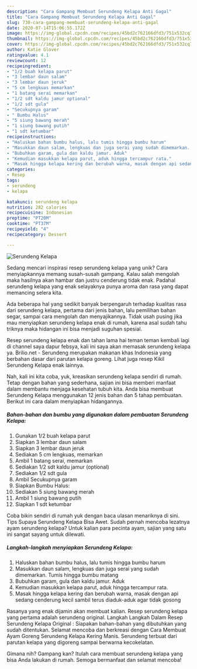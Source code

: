 ```yaml
---
description: "Cara Gampang Membuat Serundeng Kelapa Anti Gagal"
title: "Cara Gampang Membuat Serundeng Kelapa Anti Gagal"
slug: 730-cara-gampang-membuat-serundeng-kelapa-anti-gagal
date: 2020-07-14T15:06:55.172Z
image: https://img-global.cpcdn.com/recipes/45bd2c762166dfd3/751x532cq70/serundeng-kelapa-foto-resep-utama.jpg
thumbnail: https://img-global.cpcdn.com/recipes/45bd2c762166dfd3/751x532cq70/serundeng-kelapa-foto-resep-utama.jpg
cover: https://img-global.cpcdn.com/recipes/45bd2c762166dfd3/751x532cq70/serundeng-kelapa-foto-resep-utama.jpg
author: Katie Glover
ratingvalue: 4.1
reviewcount: 12
recipeingredient:
- "1/2 buah kelapa parut"
- "3 lembar daun salam"
- "3 lembar daun jeruk"
- "5 cm lengkuas memarkan"
- "1 batang serai memarkan"
- "1/2 sdt kaldu jamur optional"
- "1/2 sdt gula"
- "Secukupnya garam"
- " Bumbu Halus"
- "5 siung bawang merah"
- "1 siung bawang putih"
- "1 sdt ketumbar"
recipeinstructions:
- "Haluskan bahan bumbu halus, lalu tumis hingga bumbu harum"
- "Masukkan daun salam, lengkuas dan juga serai yang sudah dimemarkan. Tumis hingga bumbu matang"
- "Bubuhkan garam, gula dan kaldu jamur. Aduk"
- "Kemudian masukkan kelapa parut, aduk hingga tercampur rata."
- "Masak hingga kelapa kering dan berubah warna, masak dengan api sedang cenderung kecil sambil terus diaduk-aduk agar tidak gosong"
categories:
- Resep
tags:
- serundeng
- kelapa

katakunci: serundeng kelapa 
nutrition: 282 calories
recipecuisine: Indonesian
preptime: "PT20M"
cooktime: "PT37M"
recipeyield: "4"
recipecategory: Dessert

---
```



![Serundeng Kelapa](https://img-global.cpcdn.com/recipes/45bd2c762166dfd3/751x532cq70/serundeng-kelapa-foto-resep-utama.jpg)

Sedang mencari inspirasi resep serundeng kelapa yang unik? Cara menyiapkannya memang susah-susah gampang. Kalau salah mengolah maka hasilnya akan hambar dan justru cenderung tidak enak. Padahal serundeng kelapa yang enak selayaknya punya aroma dan rasa yang dapat memancing selera kita.

Ada beberapa hal yang sedikit banyak berpengaruh terhadap kualitas rasa dari serundeng kelapa, pertama dari jenis bahan, lalu pemilihan bahan segar, sampai cara mengolah dan menyajikannya. Tidak usah pusing jika mau menyiapkan serundeng kelapa enak di rumah, karena asal sudah tahu triknya maka hidangan ini bisa menjadi suguhan spesial.

Resep serundeng kelapa enak dan tahan lama hai teman teman kembali lagi di channel saya dapur febsya, kali ini saya akan memasak serundeng kelapa ya. Brilio.net - Serundeng merupakan makanan khas Indonesia yang berbahan dasar dari parutan kelapa goreng. Lihat juga resep Kikil Serundeng Kelapa enak lainnya.


Nah, kali ini kita coba, yuk, kreasikan serundeng kelapa sendiri di rumah. Tetap dengan bahan yang sederhana, sajian ini bisa memberi manfaat dalam membantu menjaga kesehatan tubuh kita. Anda bisa membuat Serundeng Kelapa menggunakan 12 jenis bahan dan 5 tahap pembuatan. Berikut ini cara dalam menyiapkan hidangannya.

<!--inarticleads1-->

##### Bahan-bahan dan bumbu yang digunakan dalam pembuatan Serundeng Kelapa:

1. Gunakan 1/2 buah kelapa parut
1. Siapkan 3 lembar daun salam
1. Siapkan 3 lembar daun jeruk
1. Sediakan 5 cm lengkuas, memarkan
1. Ambil 1 batang serai, memarkan
1. Sediakan 1/2 sdt kaldu jamur (optional)
1. Sediakan 1/2 sdt gula
1. Ambil Secukupnya garam
1. Siapkan  Bumbu Halus:
1. Sediakan 5 siung bawang merah
1. Ambil 1 siung bawang putih
1. Siapkan 1 sdt ketumbar


Coba bikin sendiri di rumah yuk dengan baca ulasan menariknya di sini. Tips Supaya Serundeng Kelapa Bisa Awet. Sudah pernah mencoba lezatnya ayam serundeng kelapa? Untuk kalian para pecinta ayam, sajian yang satu ini sangat sayang untuk dilewati. 

<!--inarticleads2-->

##### Langkah-langkah menyiapkan Serundeng Kelapa:

1. Haluskan bahan bumbu halus, lalu tumis hingga bumbu harum
1. Masukkan daun salam, lengkuas dan juga serai yang sudah dimemarkan. Tumis hingga bumbu matang
1. Bubuhkan garam, gula dan kaldu jamur. Aduk
1. Kemudian masukkan kelapa parut, aduk hingga tercampur rata.
1. Masak hingga kelapa kering dan berubah warna, masak dengan api sedang cenderung kecil sambil terus diaduk-aduk agar tidak gosong


Rasanya yang enak dijamin akan membuat kalian. Resep serundeng kelapa yang pertama adalah serundeng original. Langkah Langkah Dalam Resep Serundeng Kelapa Original : Siapakan bahan-bahan yang dibutuhkan yang sudah ditentukan. Selamat mencoba dan berkreasi dengan Cara Membuat Ayam Goreng Serundeng Kelapa Kering Manis. Serundeng terbuat dari parutan kelapa yang digoreng sampai berwarna kecokelatan. 

Gimana nih? Gampang kan? Itulah cara membuat serundeng kelapa yang bisa Anda lakukan di rumah. Semoga bermanfaat dan selamat mencoba!
